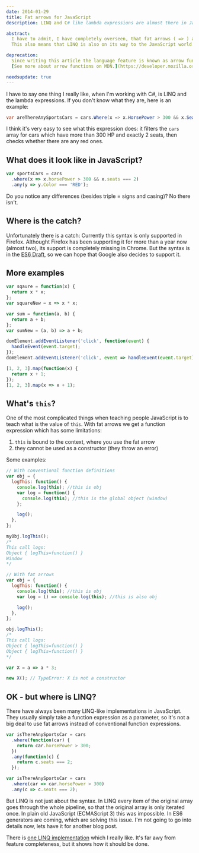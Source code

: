 ```yaml
---
date: 2014-01-29
title: Fat arrows for JavaScript
description: LINQ and C# like lambda expressions are almost there in JavaScript.

abstract:
  I have to admit, I have completely overseen, that fat arrows ( => ) are coming to JavaScript. The syntax is much the same as in C#.
  This also means that LINQ is also on its way to the JavaScript world.

deprecation:
  Since writing this article the language feature is known as arrow functions. It was part of the ECMAScript 2015 (ES2015) release.
  [See more about arrow functions on MDN.](https://developer.mozilla.org/en-US/docs/Web/JavaScript/Reference/Functions/Arrow_functions)

needsupdate: true
---
```


I have to say one thing I really like, when I'm working with C#, is LINQ and the lambda expressions. If you don't know what they are, here is an example:

```csharp
var areThereAnySportsCars = cars.Where(x => x.HorsePower > 300 && x.Seats == 2).Any(y => y.Color == 'RED');
```

I think it's very easy to see what this expression does: it filters the `cars` array for cars which have more than 300 HP and exactly 2 seats,
then checks whether there are any red ones.

## What does it look like in JavaScript?

```js
var sportsCars = cars
  .where(x => x.horsePower > 300 && x.seats === 2)
  .any(y => y.Color === 'RED');
```

Do you notice any differences (besides triple = signs and casing)? No there isn't.

## Where is the catch?

Unfortunately there is a catch:
Currently this syntax is only supported in Firefox.
Althought Firefox has been supporting it for more than a year now (almost two), its support is completely missing in Chrome.
But the syntax is in the <a href="http://wiki.ecmascript.org/doku.php?id=harmony:arrow_function_syntax" rel="external,nofollow">ES6 Draft</a>,
so we can hope that Google also decides to support it.

## More examples

```js
var sqaure = function(x) {
  return x * x;
};
var squareNew = x => x * x;

var sum = function(a, b) {
  return a + b;
};
var sumNew = (a, b) => a + b;

domElement.addEventListener('click', function(event) {
  handleEvent(event.target);
});
domElement.addEventListener('click', event => handleEvent(event.target));

[1, 2, 3].map(function(x) {
  return x + 1;
});
[1, 2, 3].map(x => x + 1);
```

## What's `this`?

One of the most complicated things when teaching people JavaScript is to teach what is the value of `this`.
With fat arrows we get a function expression which has some limitations:

1. `this` is bound to the context, where you use the fat arrow
2. they cannot be used as a constructor (they throw an error)

Some examples:

```js
// With conventional function definitions
var obj = {
  logThis: function() {
    console.log(this); //this is obj
    var log = function() {
      console.log(this); //this is the global object (window)
    };

    log();
  },
};

myObj.logThis();
/*
This call logs:
Object { logThis=function() }
Window
*/

// With fat arrows
var obj = {
  logThis: function() {
    console.log(this); //this is obj
    var log = () => console.log(this); //this is also obj

    log();
  },
};

obj.logThis();
/*
This call logs:
Object { logThis=function() }
Object { logThis=function() }
*/

var X = a => a * 3;

new X(); // TypeError: X is not a constructor
```

## OK - but where is LINQ?

There have always been many LINQ-like implementations in JavaScript. They usually simply take a function expression as a parameter,
so it's not a big deal to use fat arrows instead of conventional function expressions.

```js
var isThereAnySportsCar = cars
  .where(function(car) {
    return car.horsePower > 300;
  })
  .any(function(c) {
    return c.seats === 2;
  });

var isThereAnySportsCar = cars
  .where(car => car.horsePower > 300)
  .any(c => c.seats === 2);
```

But LINQ is not just about the syntax. In LINQ every item of the original array goes through the whole pipeline, so that the original array is only iterated once.
In plain old JavaScript (ECMAScript 3) this was impossible. In ES6 generators are coming, which are solving this issue.
I'm not going to go into details now, lets have it for another blog post.

There is [one LINQ implementation](https://github.com/aaronpowell/linq-in-javascript) which I really like.
It's far awy from feature completeness, but it shows how it should be done.
